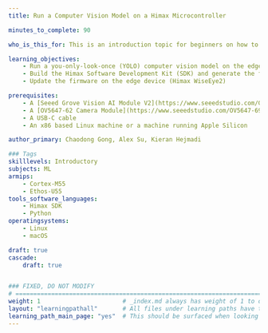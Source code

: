 ```yaml
---
title: Run a Computer Vision Model on a Himax Microcontroller

minutes_to_complete: 90

who_is_this_for: This is an introduction topic for beginners on how to run a computer vision application on an embedded device from Himax. This example uses an off-the-shelf Himax WiseEye2 module which is based on the Arm Cortex-M55 and Ethos-U55.

learning_objectives:
    - Run a you-only-look-once (YOLO) computer vision model on the edge device
    - Build the Himax Software Development Kit (SDK) and generate the firmware image file
    - Update the firmware on the edge device (Himax WiseEye2)

prerequisites:
    - A [Seeed Grove Vision AI Module V2](https://www.seeedstudio.com/Grove-Vision-AI-Module-V2-p-5851.html) development board
    - A [OV5647-62 Camera Module](https://www.seeedstudio.com/OV5647-69-1-FOV-Camera-module-for-Raspberry-Pi-3B-4B-p-5484.html) and included FPC cable
    - A USB-C cable
    - An x86 based Linux machine or a machine running Apple Silicon

author_primary: Chaodong Gong, Alex Su, Kieran Hejmadi

### Tags
skilllevels: Introductory
subjects: ML
armips:
    - Cortex-M55
    - Ethos-U55
tools_software_languages:
    - Himax SDK
    - Python
operatingsystems:
    - Linux
    - macOS

draft: true
cascade:
    draft: true


### FIXED, DO NOT MODIFY
# ================================================================================
weight: 1                       # _index.md always has weight of 1 to order correctly
layout: "learningpathall"       # All files under learning paths have this same wrapper
learning_path_main_page: "yes"  # This should be surfaced when looking for related content. Only set for _index.md of learning path content.
---
```

